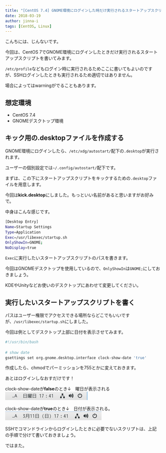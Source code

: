 ```yaml
---
title: "[CentOS 7.4] GNOME環境にログインした時だけ実行されるスタートアップスクリプトを書く"
date: 2018-03-19
author: jinna-i
tags: [CentOS, Linux]
---
```


こんちには、じんないです。

今回は、CentOS 7でGNOME環境にログインしたときだけ実行されるスタートアップスクリプトを書いてみます。

`/etc/profile`などもログイン時に実行されるためここに書いてもよいのですが、SSHログインしたときも実行されるため適切ではありません。

場合によってはwarningがでることもあります。

## 想定環境

* CentOS 7.4
* GNOMEデスクトップ環境

## キック用の.desktopファイルを作成する

GNOME環境にログインしたら、`/etc/xdg/autostart/`配下の`.desktop`が実行されます。

ユーザーの個別設定では`~/.config/autostart/`配下です。

まずは、この下にスタートアップスクリプトをキックするための`.desktop`ファイルを用意します。

今回は**kick.desktop**にしました。もっといい名前があると思いますがお好みで。

中身はこんな感じです。

``` bash
[Desktop Entry]
Name=Startup Settings
Type=Application
Exec=/usr/libexec/startup.sh
OnlyShowIn=GNOME;
NoDisplay=true
```

`Exec`に実行したいスタートアップスクリプトのパスを書きます。

今回はGNOMEデスクトップを使用しているので、`OnlyShowIn`は`GNOME;`にしておきましょう。

KDEやUnityなどお使いのデスクトップにあわせて変更してください。


## 実行したいスタートアップスクリプトを書く

パスはユーザー権限でアクセスできる場所ならどこでもいいですが、`/usr/libexec/startup.sh`にしました。

今回は例としてデスクトップ上部に日付を表示させてみます。

``` bash
#!/usr/bin/bash

# show date
gsettings set org.gnome.desktop.interface clock-show-date 'true'
```

作成したら、chmodでパーミッションを755とかに変えておきます。

あとはログインしなおすだけです！


clock-show-dateが**false**のとき↓　曜日が表示される
<a href="images/centos74-gnome-startup-script-1.png"><img src="images/centos74-gnome-startup-script-1.png" alt="" width="266" height="27" class="alignnone size-full wp-image-6862" /></a>

clock-show-dateが**true**のとき↓　日付が表示される。
<a href="images/centos74-gnome-startup-script-2.png"><img src="images/centos74-gnome-startup-script-2.png" alt="" width="312" height="28" class="alignnone size-full wp-image-6863" /></a>


SSHでコマンドラインからログインしたときに必要でないスクリプトは、上記の手順で分けて書いておきましょう。

ではまた。